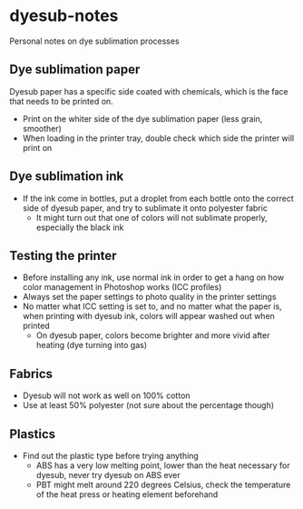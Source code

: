 # dyesub-notes

Personal notes on dye sublimation processes


## Dye sublimation paper

Dyesub paper has a specific side coated with chemicals, which is the face that needs to be printed on.

- Print on the whiter side of the dye sublimation paper (less grain, smoother)
- When loading in the printer tray, double check which side the printer will print on

## Dye sublimation ink

- If the ink come in bottles, put a droplet from each bottle onto the correct side of dyesub paper, and try to sublimate it onto polyester fabric
  - It might turn out that one of colors will not sublimate properly, especially the black ink
  
## Testing the printer

- Before installing any ink, use normal ink in order to get a hang on how color management in Photoshop works (ICC profiles)
- Always set the paper settings to photo quality in the printer settings
- No matter what ICC setting is set to, and no matter what the paper is, when printing with dyesub ink, colors will appear washed out when printed
  - On dyesub paper, colors become brighter and more vivid after heating (dye turning into gas)

## Fabrics

- Dyesub will not work as well on 100% cotton
- Use at least 50% polyester (not sure about the percentage though)

## Plastics

- Find out the plastic type before trying anything
  - ABS has a very low melting point, lower than the heat necessary for dyesub, never try dyesub on ABS ever
  - PBT might melt around 220 degrees Celsius, check the temperature of the heat press or heating element beforehand
